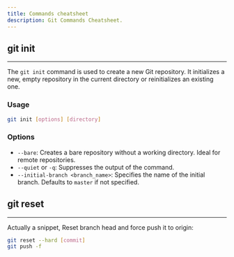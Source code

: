 ```yaml
---
title: Commands cheatsheet
description: Git Commands Cheatsheet.
---
```


## git init
---

The `git init` command is used to create a new Git repository. It initializes a new, empty repository in the current directory or reinitializes an existing one.

### Usage

```bash
git init [options] [directory]
```

### Options

- `--bare`: Creates a bare repository without a working directory. Ideal for remote repositories.
- `--quiet` or `-q`: Suppresses the output of the command.
- `--initial-branch <branch_name>`: Specifies the name of the initial branch. Defaults to `master` if not specified.

## git reset
---

Actually a snippet, Reset branch head and force push it to origin:

```bash
git reset --hard [commit]
git push -f
```